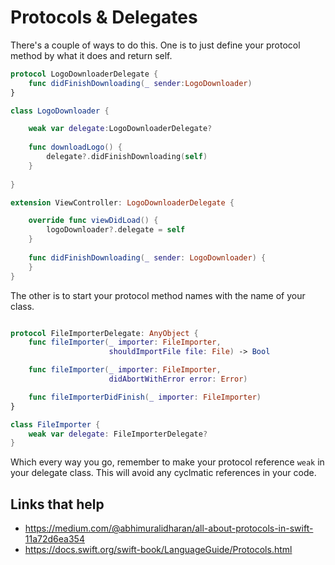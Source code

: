 # Protocols & Delegates

There's a couple of ways to do this. One is to just define your protocol method by what it does and return self.

```swift
protocol LogoDownloaderDelegate {
    func didFinishDownloading(_ sender:LogoDownloader)
} 

class LogoDownloader {

    weak var delegate:LogoDownloaderDelegate?
    
    func downloadLogo() {
    	delegate?.didFinishDownloading(self)
    }
    
} 

extension ViewController: LogoDownloaderDelegate {

    override func viewDidLoad() {
        logoDownloader?.delegate = self
    }
    
    func didFinishDownloading(_ sender: LogoDownloader) {
    } 
}

```

The other is to start your protocol method names with the name of your class.

```swift

protocol FileImporterDelegate: AnyObject {
    func fileImporter(_ importer: FileImporter,
                      shouldImportFile file: File) -> Bool

    func fileImporter(_ importer: FileImporter,
                      didAbortWithError error: Error)

    func fileImporterDidFinish(_ importer: FileImporter)
}

class FileImporter {
    weak var delegate: FileImporterDelegate?
}
```

Which every way you go, remember to make your protocol reference `weak` in your delegate class. This will avoid any cyclmatic references in your code.



## Links that help
* https://medium.com/@abhimuralidharan/all-about-protocols-in-swift-11a72d6ea354
* https://docs.swift.org/swift-book/LanguageGuide/Protocols.html


